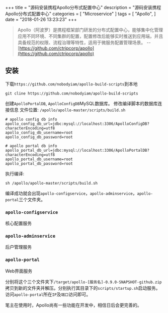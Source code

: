 +++
title = "源码安装携程Apollo分布式配置中心"
description = "源码安装携程Apollo分布式配置中心"
categories = [
    "Microservice"
]
tags = [
    "Apollo",
]
date = "2018-01-26 13:23:23"
+++

> Apollo（阿波罗）是携程框架部门研发的分布式配置中心，能够集中化管理应用不同环境、不同集群的配置，配置修改后能够实时推送到应用端，并且具备规范的权限、流程治理等特性，适用于微服务配置管理场景。 --[https://github.com/ctripcorp/apollo](https://github.com/ctripcorp/apollo)

## 安装
下载`https://github.com/nobodyiam/apollo-build-scripts`到本地
```shell
git cline https://github.com/nobodyiam/apollo-build-scripts
```

创建`ApolloPortalDB`, `ApolloConfigDB`MySQL数据库。
修改编译脚本的数据库连接信息
文件位置: `/apollo/apollo-master/scripts/build.sh`

```shell
# apollo config db info
apollo_config_db_url=jdbc:mysql://localhost:3306/ApolloConfigDB?characterEncoding=utf8
apollo_config_db_username=root
apollo_config_db_password=root

# apollo portal db info
apollo_portal_db_url=jdbc:mysql://localhost:3306/ApolloPortalDB?characterEncoding=utf8
apollo_portal_db_username=root
apollo_portal_db_password=root
```
执行编译:
```shell
sh /apollo/apollo-master/scripts/build.sh
```

编译成功就会出现`apollo-configservice`，`apollo-adminservice`，`apollo-portal`三个文件夹。

### `apollo-configservice`
核心配置服务
### `apollo-adminservice`
后户管理服务
### `apollo-portal`
Web界面服务

分别将这个三个文件夹下`/target/apollo-[服务名]-0.9.0-SNAPSHOT-github.zip`拷贝到新的文件夹并解压。分别执行其目录下的`scripts/startup.sh`启动服务。
访问`apollo-portal`所在`IP`及`端口`访问即可。

笔主在使用时，Apollo尚有一些功能在开发中，相信日后会更完善的。
